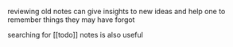 reviewing old notes can give insights to new ideas and help one to remember things they may have forgot

searching for [[todo]] notes is also useful